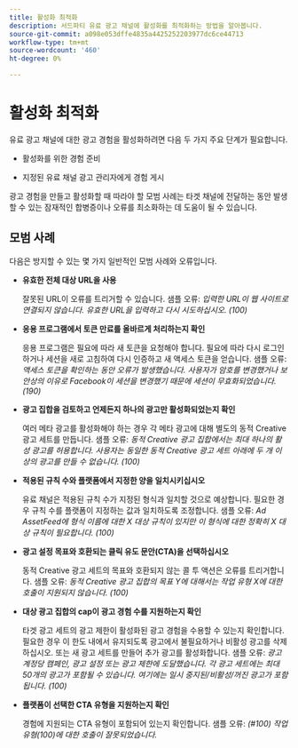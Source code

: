 ```yaml
---
title: 활성화 최적화
description: 서드파티 유료 광고 채널에 활성화를 최적화하는 방법을 알아봅니다.
source-git-commit: a098e053dffe4835a4425252203977dc6ce44713
workflow-type: tm+mt
source-wordcount: '460'
ht-degree: 0%

---
```


# 활성화 최적화

유료 광고 채널에 대한 광고 경험을 활성화하려면 다음 두 가지 주요 단계가 필요합니다.

* 활성화를 위한 경험 준비

* 지정된 유료 채널 광고 관리자에게 경험 게시

광고 경험을 만들고 활성화할 때 따라야 할 모범 사례는 타겟 채널에 전달하는 동안 발생할 수 있는 잠재적인 합병증이나 오류를 최소화하는 데 도움이 될 수 있습니다.

## 모범 사례

다음은 방지할 수 있는 몇 가지 일반적인 모범 사례와 오류입니다.

* **유효한 전체 대상 URL을 사용**

  잘못된 URL이 오류를 트리거할 수 있습니다. 샘플 오류: _입력한 URL이 웹 사이트로 연결되지 않습니다. 유효한 URL을 입력하고 다시 시도하십시오. (100)_

* **응용 프로그램에서 토큰 만료를 올바르게 처리하는지 확인**

  응용 프로그램은 필요에 따라 새 토큰을 요청해야 합니다. 필요에 따라 다시 로그인하거나 세션을 새로 고침하여 다시 인증하고 새 액세스 토큰을 얻습니다. 샘플 오류: _액세스 토큰을 확인하는 동안 오류가 발생했습니다. 사용자가 암호를 변경했거나 보안상의 이유로 Facebook이 세션을 변경했기 때문에 세션이 무효화되었습니다. (190)_

* **광고 집합을 검토하고 언제든지 하나의 광고만 활성화되었는지 확인**

  여러 메타 광고를 활성화해야 하는 경우 각 메타 광고에 대해 별도의 동적 Creative 광고 세트를 만듭니다. 샘플 오류: _동적 Creative 광고 집합에서는 최대 하나의 활성 광고를 허용합니다. 사용자는 동일한 동적 Creative 광고 세트 아래에 두 개 이상의 광고를 만들 수 없습니다. (100)_

* **적용된 규칙 수와 플랫폼에서 지정한 양을 일치시키십시오**

  유료 채널은 적용된 규칙 수가 지정된 형식과 일치할 것으로 예상합니다.  필요한 경우 규칙 수를 플랫폼이 지정하는 값과 일치하도록 조정합니다. 샘플 오류: _Ad AssetFeed에 형식 이름에 대한 X 대상 규칙이 있지만 이 형식에 대한 정확히 X 대상 규칙이 필요합니다. (100)_

* **광고 설정 목표와 호환되는 클릭 유도 문안(CTA)을 선택하십시오**

  동적 Creative 광고 세트의 목표와 호환되지 않는 콜 투 액션은 오류를 트리거합니다. 샘플 오류: _동적 Creative 광고 집합의 목표 Y에 대해서는 작업 유형 X에 대한 호출이 지원되지 않습니다. (100)_

* **대상 광고 집합의 cap이 광고 경험 수를 지원하는지 확인**

  타겟 광고 세트의 광고 제한이 활성화된 광고 경험을 수용할 수 있는지 확인합니다. 필요한 경우 이 한도 내에서 유지되도록 광고에서 불필요하거나 비활성 광고를 삭제하십시오. 또는 새 광고 세트를 만들어 추가 광고를 활성화합니다. 샘플 오류: _광고 계정당 캠페인, 광고 설정 또는 광고 제한에 도달했습니다. 각 광고 세트에는 최대 50개의 광고가 포함될 수 있습니다. 여기에는 일시 중지된/비활성/꺼진 광고가 포함됩니다. (100)_

* **플랫폼이 선택한 CTA 유형을 지원하는지 확인**

  경험에 지원되는 CTA 유형이 포함되어 있는지 확인합니다. 샘플 오류: _(#100) 작업 유형(100)에 대한 호출이 잘못되었습니다._
